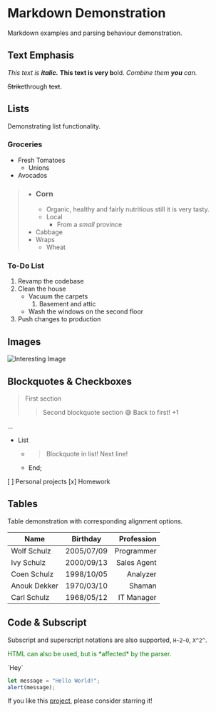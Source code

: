 # Markdown Demonstration

Markdown examples and parsing behaviour demonstration.

## Text Emphasis

_This text is_ ___italic.___
**This text is very b**old.
*Combine them **you** can.*

~~Strike~~through ~~text~~.

## Lists

Demonstrating list functionality.

### Groceries

* Fresh Tomatoes
  * Unions
* Avocados

> * ### Corn
>   * Organic, healthy and fairly nutritious
>     still it is very tasty.
>   * Local
>     * From a _small_ province
> * Cabbage
> * Wraps
>   * Wheat

### To-Do List

1. Revamp the codebase
2. Clean the house
   * Vacuum the carpets
      1. Basement and attic
   * Wash the windows on the second floor
3. Push changes to production

## Images

![Interesting Image](image.webp)

## Blockquotes & Checkboxes

> First section
>> Second blockquote section 😅
> Back to first!
>> +1

...

* List
  * > Blockquote in list!
    > Next line!
  * End;

[ ] Personal projects
[x] Homework

## Tables

Table demonstration with corresponding alignment options.

| Name          | Birthday     | Profession    |
| ------------- | :----------: | ------------: |
| Wolf Schulz   | 2005/07/09   | Programmer    |
| Ivy Schulz    | 2000/09/13   | Sales Agent   |
| Coen Schulz   | 1998/10/05   | Analyzer      |
| Anouk Dekker  | 1970/03/10   | Shaman        |
| Carl Schulz   | 1968/05/12   | IT Manager    |

## Code & Subscript

Subscript and superscript notations are also supported, `H~2~O`, `X^2^`.
<p style="color: green">HTML can also be used, but is *affected* by the parser.</p>

\`Hey\`

```javascript
let message = "Hello World!";
alert(message);
```

If you like this [project](https://github.com/92181/markdown), please consider starring it!